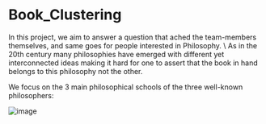 # Book_Clustering
In this project, we aim to answer a question that ached the team-members themselves, and same goes for people interested in Philosophy. \\ As in the 20th century many philosophies have emerged with different yet interconnected ideas making it hard for one to assert that the book in hand belongs to this philosophy not the other.

We focus on the 3 main philosophical schools of the three well-known philosophers: 

![image](https://user-images.githubusercontent.com/36189572/149323416-30cdd1e9-84fe-4c76-a4aa-3f6c7ff6f785.png)

